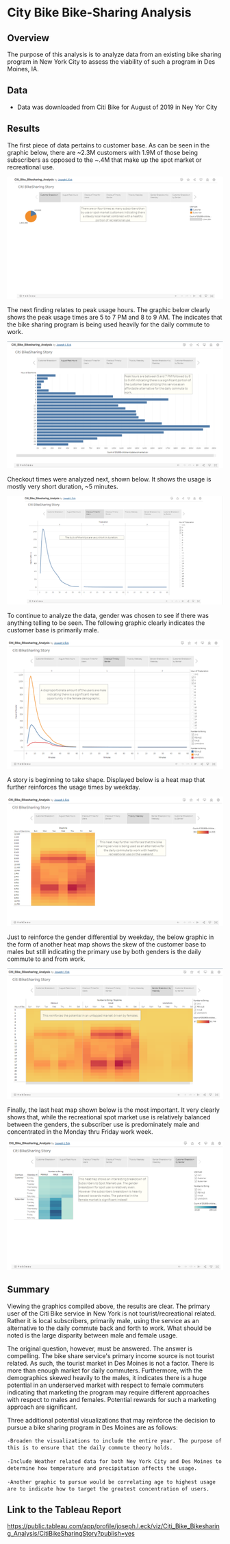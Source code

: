 # City Bike Bike-Sharing Analysis

## Overview
The purpose of this analysis is to analyze data from an existing bike sharing program in New York City to assess the viability of such a program in Des Moines, IA.

## Data
- Data was downloaded from Citi Bike for August of 2019 in Ney Yor City

## Results
The first piece of data pertains to customer base. As can be seen in the graphic below, there are ~2.3M customers with 1.9M of those being subscribers as opposed to the ~.4M that make up the spot market or recreational use.

![Customer Breakdown](./pictures/Customer_Breakdown.png)

The next finding relates to peak usage hours. The graphic below clearly shows the peak usage times are 5 to 7 PM and 8 to 9 AM. The indicates that the bike sharing program is being used heavily for the daily commute to work.

![Customer Breakdown](./pictures/August_Peak_Hours.png)

Checkout times were analyzed next, shown below. It shows the usage is mostly very short duration, ~5 minutes.

![Customer Breakdown](./pictures/Checkout_Times_By_User.png)

To continue to analyze the data, gender was chosen to see if there was anything telling to be seen. The following graphic clearly indicates the customer base is primarily male.

![Customer Breakdown](./pictures/Checkout_Times_By_Gender.png)

A story is beginning to take shape. Displayed below is a heat map that further reinforces the usage times by weekday.

![Customer Breakdown](./pictures/Trips_By_Weekday.png)

Just to reinforce the gender differential by weekday, the below graphic in the form of another heat map shows the skew of the customer base to males but still indicating the primary use by both genders is the daily commute to and from work.

![Customer Breakdown](./pictures/Gender_Breakdown_By_Weekday.png)

Finally, the last heat map shown below is the most important. It very clearly shows that, while the recreational spot market use is relatively balanced between the genders, the subscriber use is predominately male and concentrated in the Monday thru Friday work week.

![Customer Breakdown](./pictures/Customer_Breakdown_By_Weekday_Gender.png)

## Summary
Viewing the graphics compiled above, the results are clear. The primary user of the Citi Bike service in New York is not tourist/recreational related. Rather it is local subscribers, primarily male, using the service as an alternative to the daily commute back and forth to work. What should be noted is the large disparity between male and female usage.

The original question, however, must be answered. The answer is compelling. The bike share service's primary income source is not tourist related. As such, the tourist market in Des Moines is not a factor. There is more than enough market for daily commuters. Furthermore, with the demographics skewed heavily to the males, it indicates there is a huge potential in an underserved market with respect to female commuters indicating that marketing the program may require different approaches with respect to males and females. Potential rewards for such a marketing approach are significant.

Three additional potential visualizations that may reinforce the decision to pursue a bike sharing program in Des Moines are as follows:

    -Broaden the visualizations to include the entire year. The purpose of this is to ensure that the daily commute theory holds.

    -Include Weather related data for both Ney York City and Des Moines to determine how temperature and precipitation affects the usage.

    -Another graphic to pursue would be correlating age to highest usage are to indicate how to target the greatest concentration of users.

## Link to the Tableau Report
https://public.tableau.com/app/profile/joseph.l.eck/viz/Citi_Bike_Bikesharing_Analysis/CitiBikeSharingStory?publish=yes 